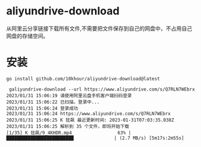 # aliyundrive-download
从阿里云分享链接下载所有文件,不需要把文件保存到自己的网盘中，不占用自己网盘的存储空间。

# 安装
```shell
go install github.com/10khour/aliyundrive-download@latest
```
```
 galiyundrive-download --url https://www.aliyundrive.com/s/Q7RLN7WEbrx
2023/01/31 15:06:19 请使用阿里云盘手机客户端扫码登录
2023/01/31 15:06:22 已扫描，登录中...
2023/01/31 15:06:24 登录成功
2023/01/31 15:06:24 https://www.aliyundrive.com/s/Q7RLN7WEbrx
2023/01/31 15:06:25 K 狂飙 最近更新时间: 2023-01-31T07:03:35.038Z
2023/01/31 15:06:25 解析到 35 个文件，即将开始下载
[1/35] K 狂飙/9_4KHDR.mp4                 63% |█████████████████████████               | (2.7 MB/s) [5m17s:2m55s]
```
